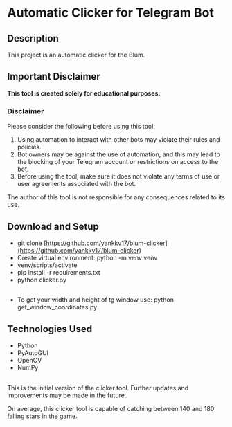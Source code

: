 # Automatic Clicker for Telegram Bot

## Description
This project is an automatic clicker for the Blum.

## Important Disclaimer
**This tool is created solely for educational purposes.**

### Disclaimer
Please consider the following before using this tool:
1. Using automation to interact with other bots may violate their rules and policies.
2. Bot owners may be against the use of automation, and this may lead to the blocking of your Telegram account or restrictions on access to the bot.
3. Before using the tool, make sure it does not violate any terms of use or user agreements associated with the bot.

The author of this tool is not responsible for any consequences related to its use.

## Download and Setup 
 * git clone [https://github.com/yankkv17/blum-clicker](https://github.com/yankkv17/blum-clicker)
 * Create virtual environment: python -m venv venv
 * venv/scripts/activate
 * pip install -r requirements.txt
 * python clicker.py

## 
 * To get your width and height of tg window use: python get_window_coordinates.py

## Technologies Used
- Python
- PyAutoGUI
- OpenCV
- NumPy

##
This is the initial version of the clicker tool. Further updates and improvements may be made in the future.

On average, this clicker tool is capable of catching between 140 and 180 falling stars in the game.


